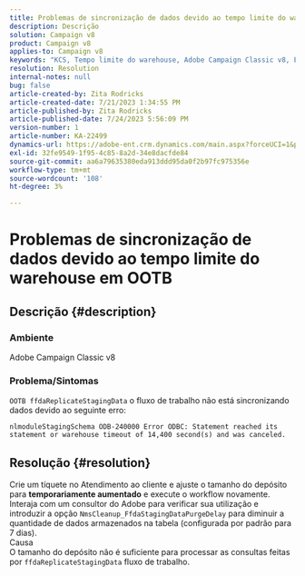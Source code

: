 ```yaml
---
title: Problemas de sincronização de dados devido ao tempo limite do warehouse em OOTB
description: Descrição
solution: Campaign v8
product: Campaign v8
applies-to: Campaign v8
keywords: "KCS, Tempo limite do warehouse, Adobe Campaign Classic v8, Erro de fluxo de trabalho"
resolution: Resolution
internal-notes: null
bug: false
article-created-by: Zita Rodricks
article-created-date: 7/21/2023 1:34:55 PM
article-published-by: Zita Rodricks
article-published-date: 7/24/2023 5:56:09 PM
version-number: 1
article-number: KA-22499
dynamics-url: https://adobe-ent.crm.dynamics.com/main.aspx?forceUCI=1&pagetype=entityrecord&etn=knowledgearticle&id=58baa25b-cb27-ee11-9966-6045bd0065b6
exl-id: 32fe9549-1f95-4c85-8a2d-34e8dacfde84
source-git-commit: aa6a79635380eda913ddd95da0f2b97fc975356e
workflow-type: tm+mt
source-wordcount: '108'
ht-degree: 3%

---
```


# Problemas de sincronização de dados devido ao tempo limite do warehouse em OOTB

## Descrição {#description}


### Ambiente

Adobe Campaign Classic v8

### Problema/Sintomas

`OOTB ffdaReplicateStagingData` o fluxo de trabalho não está sincronizando dados devido ao seguinte erro:

`nlmoduleStagingSchema ODB-240000 Error ODBC: Statement reached its statement or warehouse timeout of 14,400 second(s) and was canceled.`




## Resolução {#resolution}


Crie um tíquete no Atendimento ao cliente e ajuste o tamanho do depósito para <b>temporariamente aumentado</b> e execute o workflow novamente.
Interaja com um consultor do Adobe para verificar sua utilização e introduzir a opção `NmsCleanup_FfdaStagingDataPurgeDelay` para diminuir a quantidade de dados armazenados na tabela (configurada por padrão para 7 dias).
<br>Causa<br>O tamanho do depósito não é suficiente para processar as consultas feitas por `ffdaReplicateStagingData` fluxo de trabalho.
